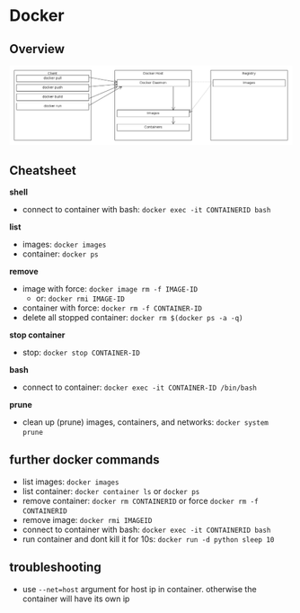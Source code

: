 # Docker

## Overview
![Docker ecosystem](docker.png)

## Cheatsheet

__shell__
* connect to container with bash: `docker exec -it CONTAINERID bash`

__list__
* images: `docker images` 
* container: `docker ps`

__remove__
* image with force: `docker image rm -f IMAGE-ID`
    * or: `docker rmi IMAGE-ID`
* container with force: `docker rm -f CONTAINER-ID`
* delete all stopped container: `docker rm $(docker ps -a -q)`

__stop container__
* stop: `docker stop CONTAINER-ID`

__bash__
* connect to container: `docker exec -it CONTAINER-ID /bin/bash`

__prune__
* clean up (prune) images, containers, and networks: `docker system prune`

## further docker commands
* list images: `docker images`
* list container: `docker container ls` or `docker ps` 
* remove container: `docker rm CONTAINERID` or force `docker rm -f CONTAINERID`
* remove image: `docker rmi IMAGEID`
* connect to container with bash: `docker exec -it CONTAINERID bash`
* run container and dont kill it for 10s: `docker run -d python sleep 10`

## troubleshooting
* use `--net=host` argument for host ip in container. otherwise the container will have its own ip
